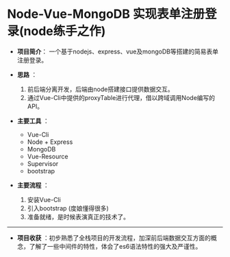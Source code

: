 
# Node-Vue-MongoDB 实现表单注册登录(node练手之作)


- **项目简介**： 一个基于nodejs、express、vue及mongoDB等搭建的简易表单注册登录。
 
- **思路** ：
  1. 前后端分离开发，后端由node搭建接口提供数据交互。
  2. 通过Vue-Cli中提供的proxyTable进行代理，借以跨域调用Node编写的API。 
  
- **主要工具** ：

  - Vue-Cli
  - Node + Express
  - MongoDB
  - Vue-Resource
  - Supervisor
  - bootstrap

- **主要流程** ：

  1. 安装Vue-Cli
  2. 引入bootstrap (度娘懂得很多)
  3. 准备就绪，是时候表演真正的技术了。
  
----------------------------

- **项目收获** ：初步熟悉了全栈项目的开发流程，加深前后端数据交互方面的概念，了解了一些中间件的特性，体会了es6语法特性的强大及严谨性。
                        


